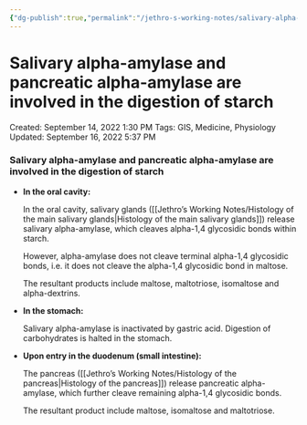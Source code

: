 ```yaml
---
{"dg-publish":true,"permalink":"/jethro-s-working-notes/salivary-alpha-amylase-and-pancreatic-alpha-amylas/","dgPassFrontmatter":true}
---
```



# Salivary alpha-amylase and pancreatic alpha-amylase are involved in the digestion of starch

Created: September 14, 2022 1:30 PM
Tags: GIS, Medicine, Physiology
Updated: September 16, 2022 5:37 PM

### Salivary alpha-amylase and pancreatic alpha-amylase are involved in the digestion of starch

- **In the oral cavity:**
    
    In the oral cavity, salivary glands ([[Jethro’s Working Notes/Histology of the main salivary glands\|Histology of the main salivary glands]]) release salivary alpha-amylase, which cleaves alpha-1,4 glycosidic bonds within starch. 
    
    However, alpha-amylase does not cleave terminal alpha-1,4 glycosidic bonds, i.e. it does not cleave the alpha-1,4 glycosidic bond in maltose.
    
    The resultant products include maltose, maltotriose, isomaltose and alpha-dextrins.
    
- **In the stomach:**
    
    Salivary alpha-amylase is inactivated by gastric acid. Digestion of carbohydrates is halted in the stomach.
    
- **Upon entry in the duodenum (small intestine):**
    
    The pancreas ([[Jethro’s Working Notes/Histology of the pancreas\|Histology of the pancreas]]) release pancreatic alpha-amylase, which further cleave remaining alpha-1,4 glycosidic bonds.
    
    The resultant product include maltose, isomaltose and maltotriose.
